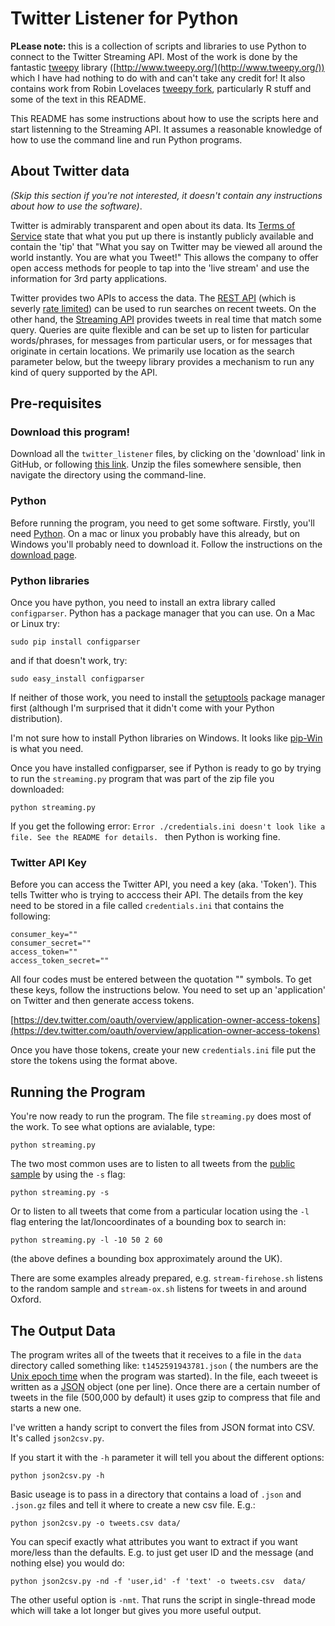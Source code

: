 # Twitter Listener for Python

**PLease note:** this is a collection of scripts and libraries to use Python to connect to the Twitter Streaming API. Most of the work is done by the fantastic [tweepy](https://github.com/tweepy/tweepy) library ([http://www.tweepy.org/](http://www.tweepy.org/)) which I have had nothing to do with and can't take any credit for! It also contains work from Robin Lovelaces [tweepy fork](https://github.com/Robinlovelace/tweepy), particularly R stuff and some of the text in this README.

This README has some instructions about how to use the scripts here and start listenning to the Streaming API. It assumes a reasonable knowledge of how to use the command line and run Python programs.

## About Twitter data

_(Skip this section if you're not interested, it doesn't contain any instructions about how to use the software)_.

Twitter is admirably transparent and open about its data. Its [Terms of Service](https://twitter.com/tos?PHPSESSID=57a411f70b1964a2bc78b82638ba1843)
state that what you put up there is instantly publicly available and contain the 'tip' that "What you say on Twitter may be viewed all around the world instantly. You are what you Tweet!" This allows the company to offer open access methods for people to tap into the 'live stream' and use the information for 3rd party applications.

Twitter provides two APIs to access the data. The [REST API](https://dev.twitter.com/docs/api) (which is severly [rate limited](https://dev.twitter.com/docs/rate-limiting/1.1)) can be used to run searches on recent tweets. On the other hand, the
[Streaming API](https://dev.twitter.com/docs/api/streaming) provides tweets in real time that match some query. Queries are quite flexible and can be set up to listen for particular words/phrases, for messages from particular users, or for messages that originate in certain locations. We primarily use location as the search parameter below, but the tweepy library provides a mechanism to run any kind of query supported by the API.

## Pre-requisites

### Download this program!

Download all the ```twitter_listener``` files, by clicking on the 'download' link in GitHub, or following [this link](https://github.com/nickmalleson/twitter_listener/archive/master.zip). Unzip the files somewhere sensible, then navigate the directory using the command-line.

### Python

Before running the program, you need to get some software. Firstly, you'll need [Python](https://www.python.org/). On a mac or linux you probably have this already, but on Windows you'll probably need to download it. Follow the instructions on the [download page](https://www.python.org/downloads/).

### Python libraries

Once you have python, you need to install an extra library called <code>configparser</code>. Python has a package manager that you can use. On a Mac or Linux try:

```
sudo pip install configparser
```

and if that doesn't work, try:

```
sudo easy_install configparser
```

If neither of those work, you need to install the [setuptools](https://pypi.python.org/pypi/setuptools) package manager first (although I'm surprised that it didn't come with your Python distribution).

I'm not sure how to install Python libraries on Windows. It looks like [pip-Win](https://pypi.python.org/pypi/pip-Win/1.4) is what you need.

Once you have installed configparser, see if Python is ready to go by trying to run the ```streaming.py``` program that was part of the zip file you downloaded:

```
python streaming.py
```

If you get the following error: 
```Error ./credentials.ini doesn't look like a file. See the README for details. ``` 
then Python is working fine.

### Twitter API Key

Before you can access the Twitter API, you need a key (aka. 'Token'). This tells Twitter who is trying to acccess their API. The details from the key need to be stored in a file called ```credentials.ini``` that contains the following:

```{}
consumer_key=""
consumer_secret=""
access_token=""
access_token_secret=""
```

All four codes must be entered between the quotation "" symbols. To get these keys, follow the instructions below. You need to set up an 'application' on Twitter and then generate access tokens. 

[https://dev.twitter.com/oauth/overview/application-owner-access-tokens](https://dev.twitter.com/oauth/overview/application-owner-access-tokens)

Once you have those tokens, create your new ```credentials.ini``` file put the store the tokens using the format above. 


## Running the Program

You're now ready to run the program. The file ```streaming.py``` does most of the work. To see what options are avialable, type:

```{}
python streaming.py
```

The two most common uses are to listen to all tweets from the [public sample](https://dev.twitter.com/streaming/reference/get/statuses/sample) by using the ```-s``` flag:

```{}
python streaming.py -s
```

Or to listen to all tweets that come from a particular location using the ```-l``` flag entering the lat/loncoordinates of a bounding box to search in:

```{}
python streaming.py -l -10 50 2 60
```

(the above defines a bounding box approximately around the UK).

There are some examples already prepared, e.g. ```stream-firehose.sh``` listens to the random sample and ```stream-ox.sh``` listens for tweets in and around Oxford.


## The Output Data

The program writes all of the tweets that it receives to a file in the ```data``` directory called something like: ```t1452591943781.json``` ( the numbers are the [Unix epoch time](http://www.epochconverter.com/) when the program was started). In the file, each tweeet is written as a [JSON](http://www.json.org/) object (one per line). Once there are a certain number of tweets in the file (500,000 by default) it uses gzip to compress that file and starts a new one.

I've written a handy script to convert the files from JSON format into CSV. It's called ```json2csv.py```.

If you start it with the ```-h``` parameter it will tell you about the different options:

```{}
python json2csv.py -h
```

Basic useage is to pass in a directory that contains a load of ```.json``` and ```.json.gz``` files and tell it where to create a new csv file. E.g.:

```{}
python json2csv.py -o tweets.csv data/
```

You can specif exactly what attributes you want to extract if you want more/less than the defaults. E.g. to just get user ID and the message (and nothing else) you would do:

```{}
python json2csv.py -nd -f 'user,id' -f 'text' -o tweets.csv  data/
```

The other useful option is ```-nmt```. That runs the script in single-thread mode which will take a lot longer but gives you more useful output. 
